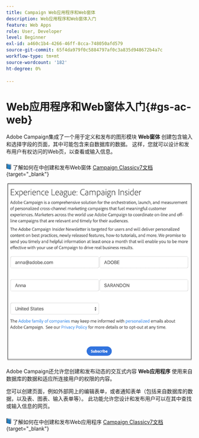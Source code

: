 ```yaml
---
title: Campaign Web应用程序和Web窗体
description: Web应用程序和Web窗体入门
feature: Web Apps
role: User, Developer
level: Beginner
exl-id: a460c1b4-4266-46ff-8cca-748050afd579
source-git-commit: 65f4da979f0c5884797af0c3a835d948672b4a7c
workflow-type: tm+mt
source-wordcount: '182'
ht-degree: 0%

---
```


# Web应用程序和Web窗体入门{#gs-ac-web}

Adobe Campaign集成了一个用于定义和发布的图形模块 **Web窗体** 创建包含输入和选择字段的页面，其中可能包含来自数据库的数据。 这样，您就可以设计和发布用户有权访问的Web页，以查看或输入信息。

![](../assets/do-not-localize/book.png) 了解如何在中创建和发布Web窗体 [Campaign Classicv7文档](https://experienceleague.adobe.com/docs/campaign-classic/using/designing-content/web-forms/about-web-forms.html#designing-content){target="_blank"}

![](assets/sample.png)

Adobe Campaign还允许您创建和发布动态的交互式内容 **Web应用程序** 使用来自数据库的数据和适应所连接用户的权限的内容。

您可以创建页面，例如外部网上的编辑表单，或者通知表单（包括来自数据库的数据，以及表、图表、输入表单等）。 此功能允许您设计和发布用户可以在其中查找或输入信息的网页。

![](../assets/do-not-localize/book.png) 了解如何在中创建和发布Web应用程序 [Campaign Classicv7文档](https://experienceleague.adobe.com/docs/campaign-classic/using/designing-content/web-applications/about-web-applications.html#designing-content){target="_blank"}
